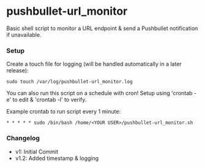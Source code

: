 # pushbullet-url_monitor

Basic shell script to monitor a URL endpoint &amp; send a Pushbullet notification if unavailable.

### Setup
Create a touch file for logging (will be handled automatically in a later release):
```
sudo touch /var/log/pushbullet-url_monitor.log
```

You can also run this script on a schedule with cron! Setup using 'crontab -e' to edit & 'crontab -l' to verify.

Example crontab to run script every 1 minute:
```
* * * * * sudo /bin/bash /home/<YOUR USER>/pushbullet-url_monitor.sh
```

### Changelog
- v1: Initial Commit
- v1.2: Added timestamp & logging
